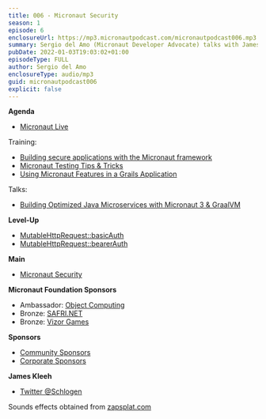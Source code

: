 ```yaml
---
title: 006 - Micronaut Security
season: 1
episode: 6
enclosureUrl: https://mp3.micronautpodcast.com/micronautpodcast006.mp3
summary: Sergio del Amo (Micronaut Developer Advocate) talks with James Kleeh (Micronaut development lead) about Micronaut Security.
pubDate: 2022-01-03T19:03:02+01:00
episodeType: FULL
author: Sergio del Amo
enclosureType: audio/mp3
guid: micronautpodcast006
explicit: false
---
```


**Agenda**

- [Micronaut Live](https://twitch.tv/micronautfw)

Training:

- [Building secure applications with the Micronaut framework](https://objectcomputing.com/services/training/catalog/micronaut-training/micronaut-security-deep-dive)
- [Micronaut Testing Tips & Tricks](https://objectcomputing.com/services/training/catalog/micronaut-training/micronaut-testing)
- [Using Micronaut Features in a Grails Application](https://objectcomputing.com/services/training/catalog/grails/micronaut-and-grails)

Talks:

- [Building Optimized Java Microservices with Micronaut 3 & GraalVM](https://www.jfokus.se/talks/790)

**Level-Up**

- [MutableHttpRequest::basicAuth](https://docs.micronaut.io/latest/api/io/micronaut/http/MutableHttpRequest.html#basicAuth-java.lang.CharSequence-java.lang.CharSequence-)
- [MutableHttpRequest::bearerAuth](https://docs.micronaut.io/latest/api/io/micronaut/http/MutableHttpRequest.html#bearerAuth-java.lang.CharSequence-)

**Main**

- [Micronaut Security](https://micronaut-projects.github.io/micronaut-security/latest/guide/)

**Micronaut Foundation Sponsors**

- Ambassador: [Object Computing](https://objectcomputing.com)
- Bronze: [SAFRI.NET](https://www.safri.net/)
- Bronze: [Vizor Games](https://vizor-interactive.com/en/)

**Sponsors**

- [Community Sponsors](https://micronaut.io/foundation/community-sponsorship/)
- [Corporate Sponsors](https://micronaut.io/foundation/corporate-sponsorship/)

**James Kleeh**

- [Twitter @Schlogen](http://twitter.com/schlogen)

Sounds effects obtained from [zapsplat.com](https://zapsplat.com)
